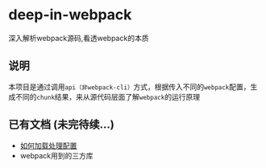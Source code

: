 # deep-in-webpack

深入解析webpack源码,看透webpack的本质

## 说明

本项目是通过调用`api（非webpack-cli）`方式，根据传入不同的`webpack`配置，生成不同的`chunk`结果，来从源代码层面了解`webpack`的运行原理

## 已有文档 (未完待续...)

- [如何加载处理配置](./docs/如何加载处理配置/加载配置.md)
- webpack用到的三方库
